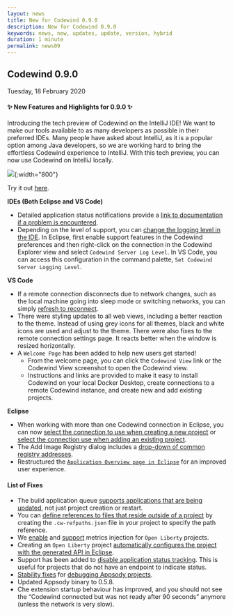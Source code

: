```yaml
---
layout: news
title: New for Codewind 0.9.0
description: New for Codewind 0.9.0
keywords: news, new, updates, update, version, hybrid
duration: 1 minute
permalink: news09
---
```


## Codewind 0.9.0
Tuesday, 18 February 2020

#### ✨ New Features and Highlights for 0.9.0 ✨
Introducing the tech preview of Codewind on the IntelliJ IDE! We want to make our tools available to as many developers as possible in their preferred IDEs. Many people have asked about IntelliJ, as it is a popular option among Java developers, so we are working hard to bring the effortless Codewind experience to IntelliJ. With this tech preview, you can now use Codewind on IntelliJ locally.

![](images/imagesfornews/intelliJ-techpreview.gif){:width="800"}

Try it out [here](mdt-intellij-getting-started.html).

**IDEs (Both Eclipse and VS Code)**
- Detailed application status notifications provide a [link to documentation if a problem is encountered](https://github.com/eclipse/codewind/issues/1812).
- Depending on the level of support, you can [change the logging level in the IDE](https://github.com/eclipse/codewind/issues/1251). In Eclipse, first enable support features in the Codewind preferences and then right-click on the connection in the Codewind Explorer view and select `Codewind Server Log Level`. In VS Code, you can access this configuration in the command palette, `Set Codewind Server Logging Level`.

**VS Code**
- If a remote connection disconnects due to network changes, such as the local machine going into sleep mode or switching networks, you can simply [refresh to reconnect](https://github.com/eclipse/codewind/issues/1776). 
- There were styling updates to all web views, including a better reaction to the theme. Instead of using grey icons for all themes, black and white icons are used and adjust to the theme. There were also fixes to the remote connection settings page. It reacts better when the window is resized horizontally. 
- A `Welcome Page` has been added to help new users get started!
    - From the welcome page, you can click the `Codewind View` link or the Codewind View screenshot to open the Codewind view.
    - Instructions and links are provided to make it easy to install Codewind on your local Docker Desktop, create connections to a remote Codewind instance, and create new and add existing projects.

**Eclipse**
- When working with more than one Codewind connection in Eclipse, you can now [select the connection to use when creating a new project](https://github.com/eclipse/codewind/issues/2014) or [select the connection use when adding an existing project](https://github.com/eclipse/codewind/issues/1695).
- The Add Image Registry dialog includes a [drop-down of common registry addresses](https://github.com/eclipse/codewind/issues/1907). 
- Restructured the [`Application Overview page in Eclipse`](https://github.com/eclipse/codewind/issues/1698) for an improved user experience.

#### List of Fixes
- The build application queue [supports applications that are being updated](https://github.com/eclipse/codewind/issues/1563), not just project creation or restart.
- You can [define references to files that reside outside of a project](https://github.com/eclipse/codewind/issues/1399) by creating the `.cw-refpaths.json` file in your project to specify the path reference.
- We [enable](https://github.com/eclipse/codewind-vscode/pull/425) and [support](https://github.com/eclipse/codewind/issues/1509) metrics injection for `Open Liberty` projects.
- Creating an `Open Liberty` project [automatically configures the project with the generated API in Eclipse](https://github.com/eclipse/codewind-openapi-eclipse/pull/131).
- Support has been added to [disable application status tracking](https://github.com/eclipse/codewind/issues/1862). This is useful for projects that do not have an endpoint to indicate status. 
- [Stability fixes](https://github.com/eclipse/codewind-appsody-extension/pull/83) for [debugging Appsody projects](https://github.com/eclipse/codewind/issues/1708).
- Updated Appsody binary to 0.5.8.
- Che extension startup behaviour has improved, and you should not see the “Codewind connected but was not ready after 90 seconds” anymore (unless the network is very slow).
